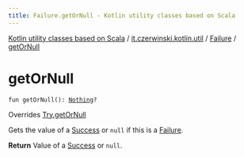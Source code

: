 ```yaml
---
title: Failure.getOrNull - Kotlin utility classes based on Scala
---
```


[Kotlin utility classes based on Scala](../../index.html) / [it.czerwinski.kotlin.util](../index.html) / [Failure](index.html) / [getOrNull](./get-or-null.html)

# getOrNull

`fun getOrNull(): `[`Nothing`](https://kotlinlang.org/api/latest/jvm/stdlib/kotlin/-nothing/index.html)`?`

Overrides [Try.getOrNull](../-try/get-or-null.html)

Gets the value of a [Success](../-success/index.html) or `null` if this is a [Failure](index.html).

**Return**
Value of a [Success](../-success/index.html) or `null`.

